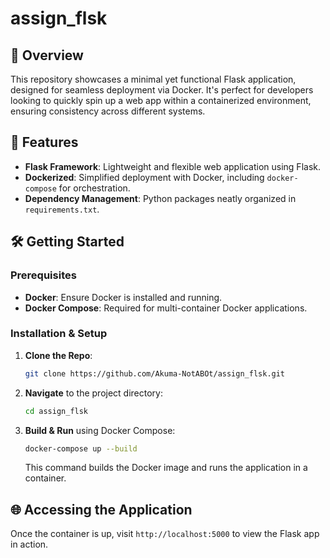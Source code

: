 # assign_flsk

## 🌟 Overview
This repository showcases a minimal yet functional Flask application, designed for seamless deployment via Docker. It's perfect for developers looking to quickly spin up a web app within a containerized environment, ensuring consistency across different systems.

## 🚀 Features
- **Flask Framework**: Lightweight and flexible web application using Flask.
- **Dockerized**: Simplified deployment with Docker, including `docker-compose` for orchestration.
- **Dependency Management**: Python packages neatly organized in `requirements.txt`.

## 🛠️ Getting Started

### Prerequisites
- **Docker**: Ensure Docker is installed and running.
- **Docker Compose**: Required for multi-container Docker applications.

### Installation & Setup
1. **Clone the Repo**:
    ```bash
    git clone https://github.com/Akuma-NotABOt/assign_flsk.git
    ```
2. **Navigate** to the project directory:
    ```bash
    cd assign_flsk
    ```
3. **Build & Run** using Docker Compose:
    ```bash
    docker-compose up --build
    ```
   This command builds the Docker image and runs the application in a container.

## 🌐 Accessing the Application
Once the container is up, visit `http://localhost:5000` to view the Flask app in action.

